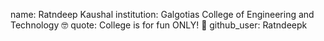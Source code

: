 name: Ratndeep Kaushal
institution: Galgotias College of Engineering and Technology 🤓
quote: College is for fun ONLY! 👻
github_user: Ratndeepk
